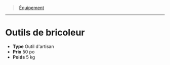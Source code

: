 ﻿---
!Equipment
Type: Outil d'artisan
Price: 50 po
Weight: 5 kg
Id: equipment_hd.md#outils-de-bricoleur
ParentLink: equipment_hd.md#Équipement
Name: Outils de bricoleur
ParentName: Équipement
NameLevel: 1
---
> [Équipement](hd_equipment.md)

---

# Outils de bricoleur

- **Type** Outil d'artisan
- **Prix** 50 po
- **Poids** 5 kg

